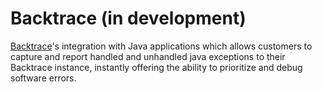 # Backtrace (in development)

[Backtrace](http://backtrace.io/)'s integration with Java applications which allows customers to capture and report handled and unhandled java exceptions to their Backtrace instance, instantly offering the ability to prioritize and debug software errors.

